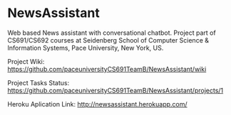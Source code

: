 # NewsAssistant

Web based News assistant with conversational chatbot.
Project part of CS691/CS692 courses at Seidenberg School of Computer Science & Information Systems, Pace University, New York, US.

Project Wiki:
https://github.com/paceuniversityCS691TeamB/NewsAssistant/wiki

Project Tasks Status:
https://github.com/paceuniversityCS691TeamB/NewsAssistant/projects/1

Heroku Aplication Link:
http://newsassistant.herokuapp.com/


